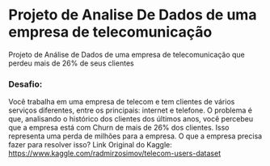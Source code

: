 # Projeto de Analise De Dados de uma empresa de telecomunicação
Projeto de Análise de Dados de uma empresa de telecomunicação que perdeu mais de 26% de seus clientes


### Desafio:

Você trabalha em uma empresa de telecom e tem clientes de vários serviços diferentes, entre os principais: internet e telefone.
O problema é que, analisando o histórico dos clientes dos últimos anos, você percebeu que a empresa está com Churn de mais de 26% dos clientes.
Isso representa uma perda de milhões para a empresa.
O que a empresa precisa fazer para resolver isso?
Link Original do Kaggle: https://www.kaggle.com/radmirzosimov/telecom-users-dataset

